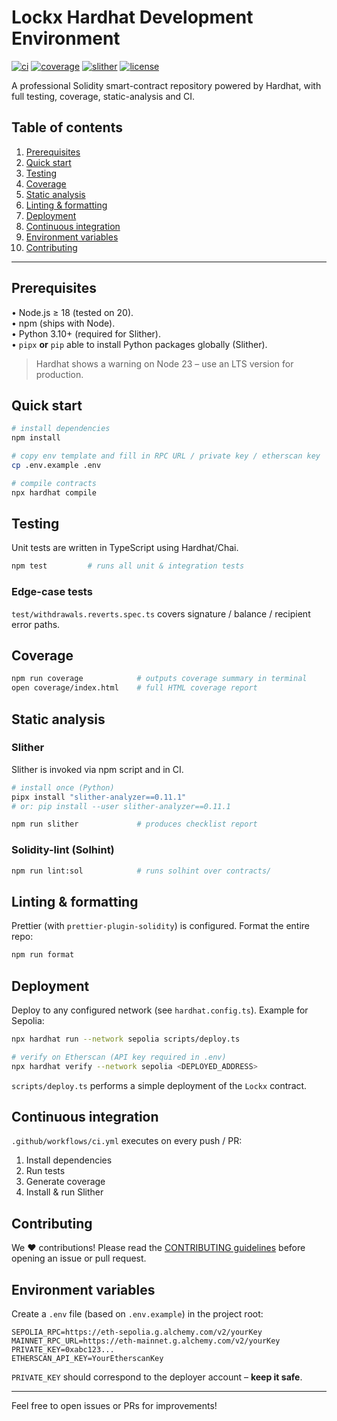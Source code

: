 # Lockx Hardhat Development Environment

[![ci](https://github.com/richardjaee/Lockx-Contracts/actions/workflows/ci.yml/badge.svg)](https://github.com/richardjaee/Lockx-Contracts/actions/workflows/ci.yml)
[![coverage](https://img.shields.io/badge/coverage-100%25-brightgreen)](coverage/index.html)
[![slither](https://img.shields.io/badge/slither-passing-brightgreen)](reports/slither-report.txt)
[![license](https://img.shields.io/badge/license-Apache--2.0-blue)](LICENSE)

A professional Solidity smart-contract repository powered by Hardhat, with full testing, coverage, static-analysis and CI.

## Table of contents

1. [Prerequisites](#prerequisites)
2. [Quick start](#quick-start)
3. [Testing](#testing)
4. [Coverage](#coverage)
5. [Static analysis](#static-analysis)
6. [Linting & formatting](#linting--formatting)
7. [Deployment](#deployment)
8. [Continuous integration](#continuous-integration)
9. [Environment variables](#environment-variables)
10. [Contributing](#contributing)

---

## Prerequisites

• Node.js ≥ 18 (tested on 20).  
• npm (ships with Node).  
• Python 3.10+ (required for Slither).  
• `pipx` **or** `pip` able to install Python packages globally (Slither).

> Hardhat shows a warning on Node 23 – use an LTS version for production.

## Quick start

```bash
# install dependencies
npm install

# copy env template and fill in RPC URL / private key / etherscan key
cp .env.example .env

# compile contracts
npx hardhat compile
```

## Testing

Unit tests are written in TypeScript using Hardhat/Chai.

```bash
npm test         # runs all unit & integration tests
```

### Edge-case tests

`test/withdrawals.reverts.spec.ts` covers signature / balance / recipient error paths.

## Coverage

```bash
npm run coverage            # outputs coverage summary in terminal
open coverage/index.html    # full HTML coverage report
```

## Static analysis

### Slither

Slither is invoked via npm script and in CI.

```bash
# install once (Python)
pipx install "slither-analyzer==0.11.1"
# or: pip install --user slither-analyzer==0.11.1

npm run slither             # produces checklist report
```

### Solidity-lint (Solhint)

```bash
npm run lint:sol            # runs solhint over contracts/
```

## Linting & formatting

Prettier (with `prettier-plugin-solidity`) is configured. Format the entire repo:

```bash
npm run format
```

## Deployment

Deploy to any configured network (see `hardhat.config.ts`). Example for Sepolia:

```bash
npx hardhat run --network sepolia scripts/deploy.ts

# verify on Etherscan (API key required in .env)
npx hardhat verify --network sepolia <DEPLOYED_ADDRESS>
```

`scripts/deploy.ts` performs a simple deployment of the `Lockx` contract.

## Continuous integration

`.github/workflows/ci.yml` executes on every push / PR:

1. Install dependencies
2. Run tests
3. Generate coverage
4. Install & run Slither

## Contributing

We ❤️ contributions! Please read the [CONTRIBUTING guidelines](CONTRIBUTING.md) before opening an issue or pull request.

## Environment variables

Create a `.env` file (based on `.env.example`) in the project root:

```
SEPOLIA_RPC=https://eth-sepolia.g.alchemy.com/v2/yourKey
MAINNET_RPC_URL=https://eth-mainnet.g.alchemy.com/v2/yourKey
PRIVATE_KEY=0xabc123...
ETHERSCAN_API_KEY=YourEtherscanKey
```

`PRIVATE_KEY` should correspond to the deployer account – **keep it safe**.

---

Feel free to open issues or PRs for improvements!
